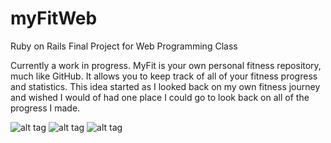 # myFitWeb
Ruby on Rails Final Project for Web Programming Class

Currently a work in progress. MyFit is your own personal fitness repository, much like GitHub. It allows you to keep track of all of your fitness progress and statistics. This idea started as I looked back on my own fitness journey and wished I would of had one place I could go to look back on all of the progress I made.

![alt tag](http://i.imgur.com/B0bokoN.jpg?1)
![alt tag](https://raw.github.com/mmessa/myFitWeb/master/myFitWeb/public/images/screenshots/.png)
![alt tag](https://raw.github.com/mmessa/myFitWeb/master/myFitWeb/public/images/screenshots/screen_capture3.png)
